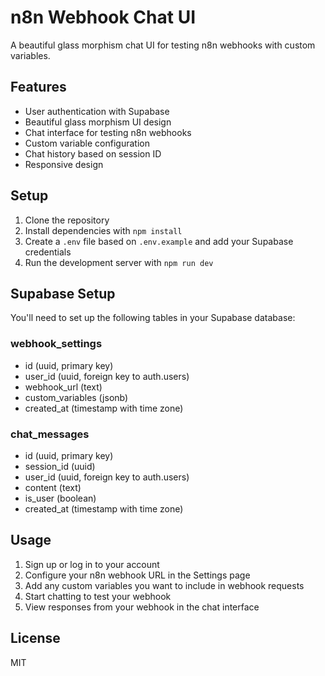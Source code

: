 # n8n Webhook Chat UI

A beautiful glass morphism chat UI for testing n8n webhooks with custom variables.

## Features

- User authentication with Supabase
- Beautiful glass morphism UI design
- Chat interface for testing n8n webhooks
- Custom variable configuration
- Chat history based on session ID
- Responsive design

## Setup

1. Clone the repository
2. Install dependencies with `npm install`
3. Create a `.env` file based on `.env.example` and add your Supabase credentials
4. Run the development server with `npm run dev`

## Supabase Setup

You'll need to set up the following tables in your Supabase database:

### webhook_settings
- id (uuid, primary key)
- user_id (uuid, foreign key to auth.users)
- webhook_url (text)
- custom_variables (jsonb)
- created_at (timestamp with time zone)

### chat_messages
- id (uuid, primary key)
- session_id (uuid)
- user_id (uuid, foreign key to auth.users)
- content (text)
- is_user (boolean)
- created_at (timestamp with time zone)

## Usage

1. Sign up or log in to your account
2. Configure your n8n webhook URL in the Settings page
3. Add any custom variables you want to include in webhook requests
4. Start chatting to test your webhook
5. View responses from your webhook in the chat interface

## License

MIT
